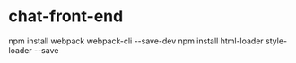 # chat-front-end
npm install webpack webpack-cli --save-dev
npm install html-loader style-loader --save